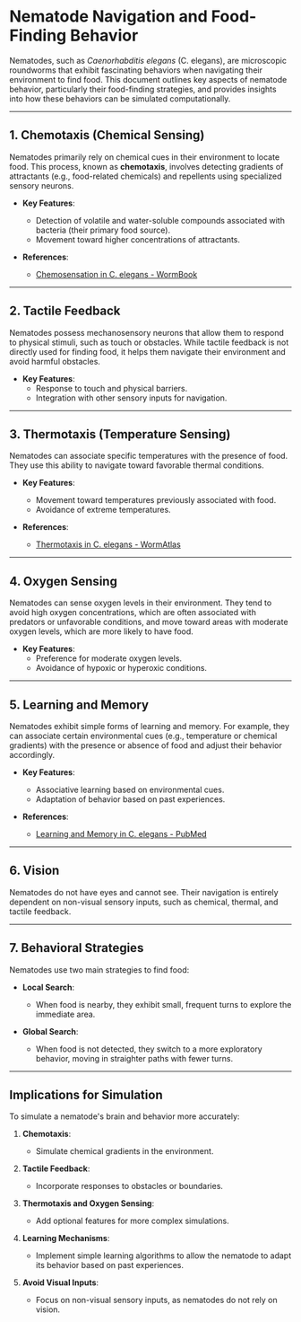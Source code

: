 # Nematode Navigation and Food-Finding Behavior

Nematodes, such as *Caenorhabditis elegans* (C. elegans), are microscopic roundworms that exhibit fascinating behaviors when navigating their environment to find food. This document outlines key aspects of nematode behavior, particularly their food-finding strategies, and provides insights into how these behaviors can be simulated computationally.

---

## 1. Chemotaxis (Chemical Sensing)
Nematodes primarily rely on chemical cues in their environment to locate food. This process, known as **chemotaxis**, involves detecting gradients of attractants (e.g., food-related chemicals) and repellents using specialized sensory neurons.

- **Key Features**:
  - Detection of volatile and water-soluble compounds associated with bacteria (their primary food source).
  - Movement toward higher concentrations of attractants.

- **References**:
  - [Chemosensation in C. elegans - WormBook](http://www.wormbook.org/chapters/www_chemosensation/chemosensation.html)

---

## 2. Tactile Feedback
Nematodes possess mechanosensory neurons that allow them to respond to physical stimuli, such as touch or obstacles. While tactile feedback is not directly used for finding food, it helps them navigate their environment and avoid harmful obstacles.

- **Key Features**:
  - Response to touch and physical barriers.
  - Integration with other sensory inputs for navigation.

---

## 3. Thermotaxis (Temperature Sensing)
Nematodes can associate specific temperatures with the presence of food. They use this ability to navigate toward favorable thermal conditions.

- **Key Features**:
  - Movement toward temperatures previously associated with food.
  - Avoidance of extreme temperatures.

- **References**:
  - [Thermotaxis in C. elegans - WormAtlas](https://www.wormatlas.org/neurons/Individual%20Neurons/AFDframeset.html)

---

## 4. Oxygen Sensing
Nematodes can sense oxygen levels in their environment. They tend to avoid high oxygen concentrations, which are often associated with predators or unfavorable conditions, and move toward areas with moderate oxygen levels, which are more likely to have food.

- **Key Features**:
  - Preference for moderate oxygen levels.
  - Avoidance of hypoxic or hyperoxic conditions.

---

## 5. Learning and Memory
Nematodes exhibit simple forms of learning and memory. For example, they can associate certain environmental cues (e.g., temperature or chemical gradients) with the presence or absence of food and adjust their behavior accordingly.

- **Key Features**:
  - Associative learning based on environmental cues.
  - Adaptation of behavior based on past experiences.

- **References**:
  - [Learning and Memory in C. elegans - PubMed](https://pubmed.ncbi.nlm.nih.gov/20335372/)

---

## 6. Vision
Nematodes do not have eyes and cannot see. Their navigation is entirely dependent on non-visual sensory inputs, such as chemical, thermal, and tactile feedback.

---

## 7. Behavioral Strategies
Nematodes use two main strategies to find food:

- **Local Search**:
  - When food is nearby, they exhibit small, frequent turns to explore the immediate area.

- **Global Search**:
  - When food is not detected, they switch to a more exploratory behavior, moving in straighter paths with fewer turns.

---

## Implications for Simulation
To simulate a nematode's brain and behavior more accurately:

1. **Chemotaxis**:
   - Simulate chemical gradients in the environment.

2. **Tactile Feedback**:
   - Incorporate responses to obstacles or boundaries.

3. **Thermotaxis and Oxygen Sensing**:
   - Add optional features for more complex simulations.

4. **Learning Mechanisms**:
   - Implement simple learning algorithms to allow the nematode to adapt its behavior based on past experiences.

5. **Avoid Visual Inputs**:
   - Focus on non-visual sensory inputs, as nematodes do not rely on vision.
